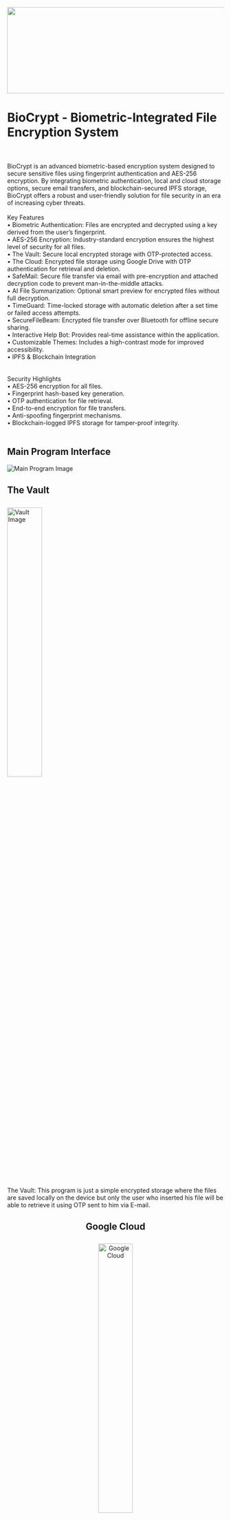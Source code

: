 <div align="center">
  <img height="200" src="https://media1.giphy.com/media/v1.Y2lkPTc5MGI3NjExNDE3ZDljdThmNzZ3YTY2Y3k1MTIzNG5odDN1cHdla3o5bXgzaThpYSZlcD12MV9pbnRlcm5hbF9naWZfYnlfaWQmY3Q9Zw/NuRmj6vIGqdEVpOoPb/giphy.gif" style="width: 100vw; height: 200px; object-fit: fill;" />
</div>

###
<h1>BioCrypt - Biometric-Integrated File Encryption System</h1>

<p align="left"><br><br>BioCrypt is an advanced biometric-based encryption system designed to secure sensitive files using fingerprint authentication and AES-256 encryption. By integrating biometric authentication, local and cloud storage options, secure email transfers, and blockchain-secured IPFS storage, BioCrypt offers a robust and user-friendly solution for file security in an era of increasing cyber threats.<br><br>Key Features<br>	•	Biometric Authentication: Files are encrypted and decrypted using a key derived from the user’s fingerprint.<br>	•	AES-256 Encryption: Industry-standard encryption ensures the highest level of security for all files.<br>	•	The Vault: Secure local encrypted storage with OTP-protected access.<br>	•	The Cloud: Encrypted file storage using Google Drive with OTP authentication for retrieval and deletion.<br>	•	SafeMail: Secure file transfer via email with pre-encryption and attached decryption code to prevent man-in-the-middle attacks.<br>	•	AI File Summarization: Optional smart preview for encrypted files without full decryption.<br>	•	TimeGuard: Time-locked storage with automatic deletion after a set time or failed access attempts.    <br>	•	SecureFileBeam: Encrypted file transfer over Bluetooth for offline secure sharing.<br>	•	Interactive Help Bot: Provides real-time assistance within the application.<br>	•	Customizable Themes: Includes a high-contrast mode for improved accessibility.<br>	•	IPFS & Blockchain Integration<br><br><br>Security Highlights<br>	•	AES-256 encryption for all files.<br>	•	Fingerprint hash-based key generation.<br>	•	OTP authentication for file retrieval.<br>	•	End-to-end encryption for file transfers.<br>	•	Anti-spoofing fingerprint mechanisms.<br>	•	Blockchain-logged IPFS storage for tamper-proof integrity. <br><br></p>
<h2>Main Program Interface</h2>
 <img src="https://media-hosting.imagekit.io/47f16bd693a44bb6/main.png?Expires=1838737449&Key-Pair-Id=K2ZIVPTIP2VGHC&Signature=a4AQDiYVhnkpoNMtYtV0xYCkI5zIvY7MYqYrsF4y9WOZH7y1uPlK6~sEgfyNV1ebeNp~z14Ig0w0TljzLnKodWnQr52WFkNe~DEgK2liAqOmds6QBmbdS-xTUiZVtH5dx~9FlGq1Pc3Ohx7E9JQNZXAkDlEMSqFs-UGIDhkSzSj8sR~7dJts82zeTmbC-5yOD0NYhB-a9GnY65N2XxYiFyweJ2Kz-d9QG75H48Zm2qWey3zQHTdsl0S6E6wYySJ-r~ee-HrlKtHVO6HNIaB6IqleZKFWa6B9t4mvA-YpYsK8AEDkMM06vEVeG7xQBGZmmNfXP-3pQpVDbv2GnUdlKg__" alt="Main Program Image">
  </div>
  <h2>The Vault</h2>
  <img src="https://media-hosting.imagekit.io/b55660c3b9cf499f/vault.png?Expires=1838737449&Key-Pair-Id=K2ZIVPTIP2VGHC&Signature=2Ov2S6Gh08yIS8Ono28gPe7lJvUtZIwwIprU9RICOHzBJMZfNPqWDl9NNMXRo-c3~WTXxQEgwWAVkwddj-HjHF1WCoHSywW0g~sBx5Wzw5QAKZVsNyQtGS~STDK~MgXW5ZnGhj6vAiUh4bxVOddfmXdUhuk6X2QozYKoUbRBb6-1IsN1qQHZxe99iNZJNFJiYYBfkm~fVW8Xwjhnqmbjwi0g61Se2Q2IB0yY6eRjdRRVqvSuTrN1i~4wf95FT40WUiH~1~yC4MEwXqgMCRi8QPf-qVleGL~qgjeAkPM4VbaOQOrBv3av38wntxzp1~D4V9AuWYXl0VoHmqCeU4SEsw__" alt="Vault Image" style="width: 40%; margin-top: 10px;">
</div>
<p>The Vault: This program is just a simple encrypted storage where the files are saved locally on the device but only the
user who inserted his file will be able to retrieve it using OTP sent to him via E-mail.</p>
<div style="text-align: center; margin-bottom: 30px;">
  <h2>Google Cloud</h2>
  <img src="https://media-hosting.imagekit.io/1523b42908bc4e80/google.png?Expires=1838737449&Key-Pair-Id=K2ZIVPTIP2VGHC&Signature=u1Q7x8nXSOsPVmK~RFRqXXcqIiuOmta7FZqdxAeAFPerXlsogAmdTv~cS4o96Tqx10SdYDpsUIj7Y7bjH1humh1x5z0-0IzA8HhfJUpLjCN30YiVI8I1ZSP~RuYGaGjb27u11rsm4vqbxN1JrjdEHTkctaIVngDrE8UIlrWTHKIcnJhc4ZyTE7BB3KMJfAfL~3sLPuQ2amr54a47NedldiQiMD43preGf-Vy-KJRihiVSVpqmKcfi2vkAF2Y7yOYJi0-4qVfu323i7ULgXDTxdk-e5w5i~-qBurJm9nFU-vKxaosiCEtMrmXg4uUKPCrqEdGFc4i89sAN0fa-OIsNw__" alt="Google Cloud" style="width: 40%; margin-top: 10px;">
</div>
<p>Cloud: This program is a cloud based encrypted storage where the files are saved on Google Drive but only the user who
inserted his file will be able to retrieve it using OTP sent to him via E-mail.</p>
<div style="text-align: center; margin-bottom: 30px;">
  <h2>Chain Space</h2>
  <img src="https://media-hosting.imagekit.io/74702cad83c046be/ipfs.png?Expires=1838737449&Key-Pair-Id=K2ZIVPTIP2VGHC&Signature=pBdm8Pryu~Ll~FhTq8RSK-FeAT-WBSwdqS~1VI6n~wcekxUIEhhkVav~B1q4QgC7d0~32qg5Fb6zl2hkb98D7TAMuBneSOYFxAjAhwS0RyFtfch82vcAOYu26g07V077OGsS2XjVfraEvnoXtknjKJIMPX1MjSw0TsUNC8STePWTi8IvfpjhKMsF~Gs8u1V~YnjMBE6J~5SjcPKf-OQPZ3Alg9~uWZzeDFrVwdZ2A4VsB7SB1Isz5qh7EGslbcpmu4JKhAPJVQWy6eZMxxp8b34FJsty3AUgQuVK1Z93jdCLUMqJPT4sC70mvYYbq1kp-gRzzwgOqmpnNjuEitkjow__" alt="Chain Space" style="width: 40%; margin-top: 10px;">
</div>
<p>ChainSpace: This program uses IPFS (InterPlanetary File System) along with the Ethereum Blockchain to deliver one of
the most secure ways to store an encrypted file, the way IPFS works is that it divides the file to many smaller pieces
(256kb) and spread them across decentralized servers around the world, then the program insert the CID (content
Identification) to the Ethereum Blockchain to ensure integrity, the same CID which will be used to retrieve the files from
all the servers and create the file back.</p>
<div style="text-align: center; margin-bottom: 30px;">
<h2>Safe Mail</h2>
<div style="text-align: center;">
  <img src="https://media-hosting.imagekit.io/938200c6881e40b4/safe-mail.png?Expires=1838737449&Key-Pair-Id=K2ZIVPTIP2VGHC&Signature=kLV6uBTzWB3M~xP5HKlTrNu7A83RQJRuna7XWqynzfbJ~W39-0UdTjbNoxqkwyLqdk8TSj5jZGnMGs-un9RZUsUSiBgbs0ha~C2K0O7IxIaArnjuuglqT5uicruyHbu8xWnEfXrbvuC9Ivti6Fxu4emYMVab9qnlNhBlgBO-Z5yL1mjjmUCzjosfCdGISF-dguC6zbQmrSD67J4nsZhs9dpU1pAH8LzVgzfbjd5iSbVeFLUStn8Rr9CyMXePR-8Pn4EGBsUNR0Ekp09U5NpxosfI34hHZ4fA79o3kFV-01RyUl2-ukWuB~7Pr5elczb9ZVBQ4aRYUUlhVwDv4r1azw__" alt="Safe Mail" style="width: 40%;">
</div>
<p>Safe Mail: This program is one of the most demanded programs of all support features according to the reviwers
and the community around BioCrypt as the program uses encryption methods similer to the one found in whatsapp
which is P2P where the program doesn’t have a encryption key pool, the program instead uses Math to create the
key every time, the key is a combination of 6 digit code that will be sent to the reciver as well as a 6 digit security
code that belongs to the company or department, the program combines both codes and form a AES-256 encryption
key, the same procces happens to the reciver, he enters his security code as well as the code found on his mail and
the program uses the same function to try and figure the encryption key.</p>
<div style="text-align: center; margin-bottom: 30px;">

<h2>AI Summaries</h2>
<div style="text-align: center;">
  <img src="https://media-hosting.imagekit.io/06deed1588d34c5b/summarie.png?Expires=1838739266&Key-Pair-Id=K2ZIVPTIP2VGHC&Signature=rdfo6e8kgso2ml~tWhhssRPp35ughNumOHMaT5YvjuRoZGvL2DLfZV-LcPHSqiF~pjwJxz99Qussoccf7bLObTTBmHQ58a7GbIkAC1N0elQU6IixUdvLCjBk4o3gtyAxCQtlZnI1VFgCj3rIyzxzrDMVBj3AXu6LkmhPSdim3YKPTl1jTeSyqWA3TWYxmDDXnN0dh-WUDo56LXtIPoczB2WLcORE5LLgQMmIv0rWDCCJcg4Drw4aM-ulgI8J1kFmRUHB8-SVhoFdZ4l8TrI9a1TFRomfVBL~FgmKYBJRuDSnHbtj2AlDsmKd6tkUhdC4igtomUeluZF04eIITlXSvA__" alt="AI Summaries" style="width: 70%;">
</div>
<p>Summaries: an AI program that uses Gemni-1.5 pro to capture a quick overview of the files before encrypting and
storing it if the user pleases, This feature allows text, audio, video, and image summarization before encryption. The
AI-generated summary is also encrypted and stored securely.</p>

  <h2>Chat Bot</h2>
  <img src="https://media-hosting.imagekit.io/b2f67708a98547f8/chatbot.png?Expires=1838737449&Key-Pair-Id=K2ZIVPTIP2VGHC&Signature=MAjxumSSkNhlNbE0YvBlKiYMpF0GAfO8rRXFY-sr059e~R9ABeKJcrSGyryYBm8WGQV-z2a26-LOTVfCyui7FE6X~epbw74dNfE6SYyu8gbSKHgUovrsLAzxRPAnkQ0ESRF1QNaMzesvfFr7PFXZXJZbps4G1qxB-FhtV174d0-6zxqMZoF-D1HjDU-JWZBfBFxPNlzSztv7xQ2epoDX8CRrni7hX9MiDMAEgiBTV0R7rBetg90oOCScZhN4eAXmSpRc8G796Ti1lcrOCCRDXFSElHvG8immRYQ-fFzCL~rbAFwdrrU4J9ZzBilQMQJ0zEKZwtgFn-~~sbZQuuytIw__" alt="Chat Bot" style="width: 40%; margin-top: 10px;">
</div>
<p>Assistant: an AI chatbot that uses the same model as summaries (Gemni-1.5 pro) to assist the user in navigating the program.
The intelligent assistant "Help Bot" has been developed as part of the BioCrypt project, an
advanced security system that uses fingerprint authentication to encrypt and protect files from
unauthorized access. The Help Bot aims to enhance the user experience by providing instant
support and answers to frequently asked questions, reducing the need for human technical
support.</p>
<hr style="width: 100%; border: none; border-top: 2px solid black; margin: 0;">

<pre style="background-color: white; color: black; padding: 10px;">
Contributors
• Abdullah Mohamed 
• Ahmed Mohamed
• Omar Ahmed
• Ali Mohamed
• Mohamed Ahmed
• Fady Mahros
• Mobark Yehia
• Mohamed Moamen

Supervised by: Dr. Aya Abdelnaby Ahmed
</pre>

 
###

<div align="left">
  <img src="https://cdn.jsdelivr.net/gh/devicons/devicon/icons/python/python-original.svg" height="40" alt="python logo"  />
  <img width="12" />
  <img src="https://cdn.jsdelivr.net/gh/devicons/devicon/icons/google/google-original.svg" height="40" alt="google logo"  />
  <img width="12" />
  <img src="https://cdn.jsdelivr.net/gh/devicons/devicon/icons/googlecloud/googlecloud-original.svg" height="40" alt="googlecloud logo"  />
</div>

###
